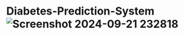 # Diabetes-Prediction-System![Screenshot 2024-09-21 232818](https://github.com/user-attachments/assets/dcd3ec02-767a-4e26-92e7-a301af83cb89)
